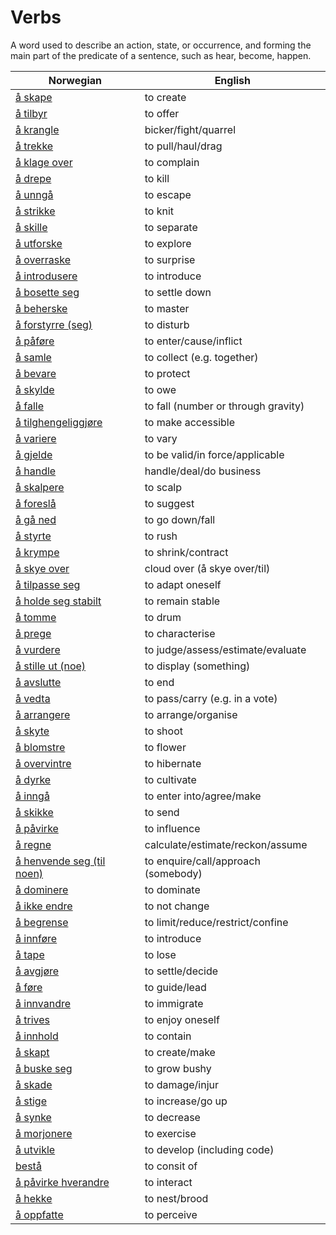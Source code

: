 # Verbs

A word used to describe an action, state, or occurrence, and forming the main part of the predicate of a sentence, such as hear, become, happen.

| Norwegian | English |
| --- | --- |
| [å skape](https://www.ordnett.no/search?language=no&phrase=å%20skape) | to create |
| [å tilbyr](https://www.ordnett.no/search?language=no&phrase=å%20tilbyr) | to offer |
| [å krangle](https://www.ordnett.no/search?language=no&phrase=å%20krangle) | bicker/fight/quarrel |
| [å trekke](https://www.ordnett.no/search?language=no&phrase=å%20trekke) | to pull/haul/drag |
| [å klage over](https://www.ordnett.no/search?language=no&phrase=å%20klage%20over) | to complain |
| [å drepe](https://www.ordnett.no/search?language=no&phrase=å%20drepe) | to kill |
| [å unngå](https://www.ordnett.no/search?language=no&phrase=å%20unngå) | to escape |
| [å strikke](https://www.ordnett.no/search?language=no&phrase=å%20strikke) | to knit |
| [å skille](https://www.ordnett.no/search?language=no&phrase=å%20skille) | to separate |
| [å utforske](https://www.ordnett.no/search?language=no&phrase=å%20utforske) | to explore |
| [å overraske](https://www.ordnett.no/search?language=no&phrase=å%20overraske) | to surprise |
| [å introdusere](https://www.ordnett.no/search?language=no&phrase=å%20introdusere) | to introduce |
| [å bosette seg](https://www.ordnett.no/search?language=no&phrase=å%20bosette%20seg) | to settle down |
| [å beherske](https://www.ordnett.no/search?language=no&phrase=å%20beherske) | to master |
| [å forstyrre (seg)](https://www.ordnett.no/search?language=no&phrase=å%20forstyrre%20(seg)) | to disturb |
| [å påføre](https://www.ordnett.no/search?language=no&phrase=å%20påføre) | to enter/cause/inflict |
| [å samle](https://www.ordnett.no/search?language=no&phrase=å%20samle) | to collect (e.g. together) |
| [å bevare](https://www.ordnett.no/search?language=no&phrase=å%20bevare) | to protect |
| [å skylde](https://www.ordnett.no/search?language=no&phrase=å%20skylde) | to owe |
| [å falle](https://www.ordnett.no/search?language=no&phrase=å%20falle) | to fall (number or through gravity) |
| [å tilghengeliggjøre](https://www.ordnett.no/search?language=no&phrase=å%20tilghengeliggjøre) | to make accessible |
| [å variere](https://www.ordnett.no/search?language=no&phrase=å%20variere) | to vary |
| [å gjelde](https://www.ordnett.no/search?language=no&phrase=å%20gjelde) | to be valid/in force/applicable |
| [å handle](https://www.ordnett.no/search?language=no&phrase=å%20handle) | handle/deal/do business |
| [å skalpere](https://www.ordnett.no/search?language=no&phrase=å%20skalpere) | to scalp |
| [å foreslå](https://www.ordnett.no/search?language=no&phrase=å%20foreslå) | to suggest |
| [å gå ned](https://www.ordnett.no/search?language=no&phrase=å%20gå%20ned) | to go down/fall |
| [å styrte](https://www.ordnett.no/search?language=no&phrase=å%20styrte) | to rush |
| [å krympe](https://www.ordnett.no/search?language=no&phrase=å%20krympe) | to shrink/contract |
| [å skye over](https://www.ordnett.no/search?language=no&phrase=å%20skye%20over) | cloud over (å skye over/til) |
| [å tilpasse seg](https://www.ordnett.no/search?language=no&phrase=å%20tilpasse%20seg) | to adapt oneself |
| [å holde seg stabilt](https://www.ordnett.no/search?language=no&phrase=å%20holde%20seg%20stabilt) | to remain stable |
| [å tomme](https://www.ordnett.no/search?language=no&phrase=å%20tomme) | to drum |
| [å prege](https://www.ordnett.no/search?language=no&phrase=å%20prege) | to characterise |
| [å vurdere](https://www.ordnett.no/search?language=no&phrase=å%20vurdere) | to judge/assess/estimate/evaluate |
| [å stille ut (noe)](https://www.ordnett.no/search?language=no&phrase=å%20stille%20ut%20(noe)) | to display (something) |
| [å avslutte](https://www.ordnett.no/search?language=no&phrase=å%20avslutte) | to end |
| [å vedta](https://www.ordnett.no/search?language=no&phrase=å%20vedta) | to pass/carry (e.g. in a vote) |
| [å arrangere](https://www.ordnett.no/search?language=no&phrase=å%20arrangere) | to arrange/organise |
| [å skyte](https://www.ordnett.no/search?language=no&phrase=å%20skyte) | to shoot |
| [å blomstre](https://www.ordnett.no/search?language=no&phrase=å%20blomstre) | to flower |
| [å overvintre](https://www.ordnett.no/search?language=no&phrase=å%20overvintre) | to hibernate |
| [å dyrke](https://www.ordnett.no/search?language=no&phrase=å%20dyrke) | to cultivate |
| [å inngå](https://www.ordnett.no/search?language=no&phrase=å%20inngå) | to enter into/agree/make |
| [å skikke](https://www.ordnett.no/search?language=no&phrase=å%20skikke) | to send |
| [å påvirke](https://www.ordnett.no/search?language=no&phrase=å%20påvirke) | to influence |
| [å regne](https://www.ordnett.no/search?language=no&phrase=å%20regne) | calculate/estimate/reckon/assume |
| [å henvende seg (til noen)](https://www.ordnett.no/search?language=no&phrase=å%20henvende%20seg%20(til%20noen)) | to enquire/call/approach (somebody) |
| [å dominere](https://www.ordnett.no/search?language=no&phrase=å%20dominere) | to dominate |
| [å ikke endre](https://www.ordnett.no/search?language=no&phrase=å%20ikke%20endre) | to not change |
| [å begrense](https://www.ordnett.no/search?language=no&phrase=å%20begrense) | to limit/reduce/restrict/confine |
| [å innføre](https://www.ordnett.no/search?language=no&phrase=å%20innføre) | to introduce |
| [å tape](https://www.ordnett.no/search?language=no&phrase=å%20tape) | to lose |
| [å avgjøre](https://www.ordnett.no/search?language=no&phrase=å%20avgjøre) | to settle/decide |
| [å føre](https://www.ordnett.no/search?language=no&phrase=å%20føre) | to guide/lead |
| [å innvandre](https://www.ordnett.no/search?language=no&phrase=å%20innvandre) | to immigrate |
| [å trives](https://www.ordnett.no/search?language=no&phrase=å%20trives) | to enjoy oneself |
| [å innhold](https://www.ordnett.no/search?language=no&phrase=å%20innhold) | to contain |
| [å skapt](https://www.ordnett.no/search?language=no&phrase=å%20skapt) | to create/make |
| [å buske seg](https://www.ordnett.no/search?language=no&phrase=å%20buske%20seg) | to grow bushy |
| [å skade](https://www.ordnett.no/search?language=no&phrase=å%20skade) | to damage/injur |
| [å stige](https://www.ordnett.no/search?language=no&phrase=å%20stige) | to increase/go up |
| [å synke](https://www.ordnett.no/search?language=no&phrase=å%20synke) | to decrease |
| [å morjonere](https://www.ordnett.no/search?language=no&phrase=å%20morjonere) | to exercise |
| [å utvikle](https://www.ordnett.no/search?language=no&phrase=å%20utvikle) | to develop (including code) |
| [bestå](https://www.ordnett.no/search?language=no&phrase=bestå) | to consit of |
| [å påvirke hverandre](https://www.ordnett.no/search?language=no&phrase=å%20påvirke%20hverandre) | to interact |
| [å hekke](https://www.ordnett.no/search?language=no&phrase=å%20hekke) | to nest/brood |
| [å oppfatte](https://www.ordnett.no/search?language=no&phrase=å%20oppfatte) | to perceive |

